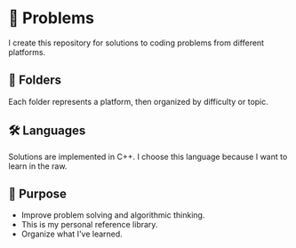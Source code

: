 # 🧠 Problems
I create this repository for solutions to coding problems from different platforms.

## 📂 Folders
Each folder represents a platform, then organized by difficulty or topic.

## 🛠️ Languages
Solutions are implemented in C++. I choose this language because I want to learn in the raw.

## 🎯 Purpose
- Improve problem solving and algorithmic thinking.
- This is my personal reference library.
- Organize what I've learned.
